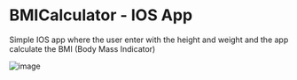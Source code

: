 # BMICalculator - IOS App
Simple IOS app where the user enter with the height and weight and the app calculate the BMI (Body Mass Indicator)

![image](https://github.com/BrLopes3/BMICalculator/assets/121700662/cd18226a-62ed-45cf-80df-81fd8268b278)

